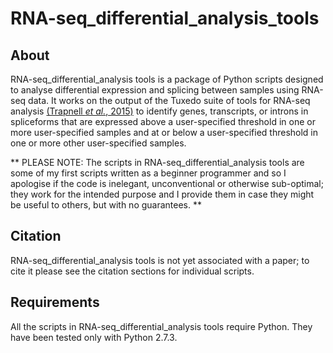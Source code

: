 # RNA-seq_differential_analysis_tools
## About
RNA-seq_differential_analysis tools is a package of Python scripts designed to analyse differential expression and splicing between samples using RNA-seq data. It works on the output of the Tuxedo suite of tools for RNA-seq analysis [(Trapnell *et al.*, 2015)](http://www.nature.com/nprot/journal/v7/n3/full/nprot.2012.016.html) to identify genes, transcripts, or introns in spliceforms that are expressed above a user-specified threshold in one or more user-specified samples and at or below a user-specified threshold in one or more other user-specified samples.

** PLEASE NOTE: The scripts in RNA-seq_differential_analysis tools are some of my first scripts written as a beginner programmer and so I apologise if the code is inelegant, unconventional or otherwise sub-optimal; they work for the intended purpose and I provide them in case they might be useful to others, but with no guarantees. ** 

## Citation
RNA-seq_differential_analysis tools is not yet associated with a paper; to cite it please see the citation sections for individual scripts.

## Requirements
All the scripts in RNA-seq_differential_analysis tools require Python. They have been tested only with Python 2.7.3.
